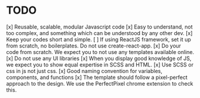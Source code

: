 # TODO

[x] Reusable, scalable, modular Javascript code
[x] Easy to understand, not too complex, and something which can be understood by any other dev.
[x] Keep your codes short and simple.
[ ] If using ReactJS framework, set it up from scratch, no boilerplates. Do not use create-react-app.
[x] Do your code from scratch. We expect you to not use any templates available online.
[x] Do not use any UI libraries
[x] When you display good knowledge of JS, we expect you to show equal expertise in SCSS and HTML.
[x] Use SCSS or css in js not just css.
[x] Good naming convention for variables, components, and functions
[x] The template should follow a pixel-perfect approach to the design. We use the PerfectPixel chrome extension to check this.
